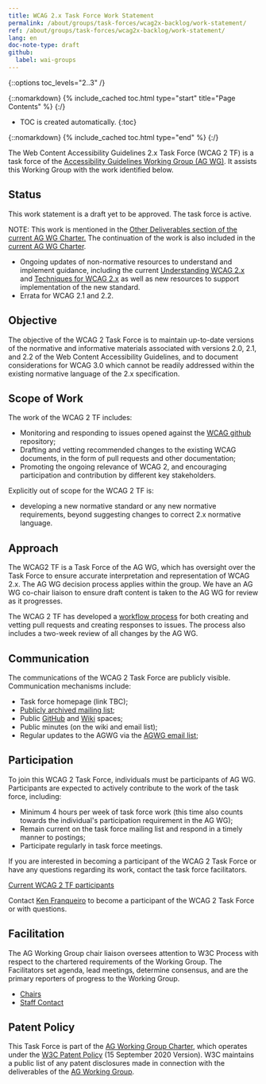 ```yaml
---
title: WCAG 2.x Task Force Work Statement
permalink: /about/groups/task-forces/wcag2x-backlog/work-statement/
ref: /about/groups/task-forces/wcag2x-backlog/work-statement/
lang: en
doc-note-type: draft
github:
  label: wai-groups
---
```


{::options toc_levels="2..3" /}

{::nomarkdown}
{% include_cached toc.html type="start" title="Page Contents" %}
{:/}

-   TOC is created automatically.
{:toc}

{::nomarkdown}
{% include_cached toc.html type="end" %}
{:/}

The Web Content Accessibility Guidelines 2.x Task Force (WCAG 2 TF) is a task force of the [Accessibility Guidelines Working Group (AG WG)](/about/groups/agwg/). It assists this Working Group with the work identified below.

## Status

This work statement is a draft yet to be approved. The task force is active.

NOTE: This work is mentioned in the [Other Deliverables section of the current AG WG Charter.](https://www.w3.org/2019/12/ag-charter#ig-other-deliverables) The continuation of the work is also included in the [current AG WG Charter](https://www.w3.org/2023/11/ag-charter).

* Ongoing updates of non-normative resources to understand and implement guidance, including the current [Understanding WCAG 2.x](https://www.w3.org/WAI/WCAG22/Understanding/) and [Techniques for WCAG 2.x](https://www.w3.org/WAI/WCAG22/Techniques/) as well as new resources to support implementation of the new standard.
* Errata for WCAG 2.1 and 2.2.

## Objective

The objective of the WCAG 2 Task Force is to maintain up-to-date versions of the normative and informative materials associated with versions 2.0, 2.1, and 2.2 of the Web Content Accessibility Guidelines, and to document considerations for WCAG 3.0 which cannot be readily addressed within the existing normative language of the 2.x specification. 

## Scope of Work

The work of the WCAG 2 TF includes:

* Monitoring and responding to issues opened against the [WCAG github](https://github.com/w3c/wcag/issues) repository;
* Drafting and vetting recommended changes to the existing WCAG documents, in the form of pull requests and other documentation;
* Promoting the ongoing relevance of WCAG 2, and encouraging participation and contribution by different key stakeholders.

Explicitly out of scope for the WCAG 2 TF is:
* developing a new normative standard or any new normative requirements, beyond suggesting changes to correct 2.x normative language.

## Approach

The WCAG2 TF is a Task Force of the AG WG, which has oversight over the Task Force to ensure accurate interpretation and representation of WCAG 2.x. The AG WG decision process applies within the group. We have an AG WG co-chair liaison to ensure draft content is taken to the AG WG for review as it progresses.

The WCAG 2 TF has developed a [workflow process](https://github.com/w3c/wcag/wiki/WCAG-2-Task-Force-process) for both creating and vetting pull requests and creating responses to issues. The process also includes a two-week review of all changes by the AG WG.

## Communication

The communications of the WCAG 2 Task Force are publicly visible. Communication mechanisms include:

* Task force homepage (link TBC);
* [Publicly archived mailing list](https://lists.w3.org/Archives/Public/public-wcag2-issues/);
* Public [GitHub](https://github.com/w3c/wcag/) and [Wiki](https://github.com/w3c/wcag/wiki) spaces;
* Public minutes (on the wiki and email list);
* Regular updates to the AGWG via the [AGWG email list](https://lists.w3.org/Archives/Public/w3c-wai-gl/);

## Participation

To join this WCAG 2 Task Force, individuals must be participants of AG WG. Participants are expected to actively contribute to the work of the task force, including:

* Minimum 4 hours per week of task force work (this time also counts towards the individual's participation requirement in the AG WG);
* Remain current on the task force mailing list and respond in a timely manner to postings;
* Participate regularly in task force meetings.

If you are interested in becoming a participant of the WCAG 2 Task Force or have any questions regarding its work, contact the task force facilitators.

[Current WCAG 2 TF participants](https://www.w3.org/groups/tf/wcag2x-backlog/participants/)

Contact [Ken Franqueiro](mailto:kfranqueiro@w3.org) to become a participant of the WCAG 2 Task Force or with questions.

## Facilitation

The AG Working Group chair liaison oversees attention to W3C Process with respect to the chartered requirements of the Working Group. The Facilitators set agenda, lead meetings, determine consensus, and are the primary reporters of progress to the Working Group.

* [Chairs](https://www.w3.org/groups/tf/wcag2x-backlog/participants/#chairs)
* [Staff Contact](https://www.w3.org/groups/tf/wcag2x-backlog/participants/#staff)

## Patent Policy

This Task Force is part of the [AG Working Group Charter](https://www.w3.org/WAI/GL/charter), which operates under the [W3C Patent Policy](https://www.w3.org/Consortium/Patent-Policy-20200915/) (15 September 2020 Version). W3C maintains a public list of any patent disclosures made in connection with the deliverables of the [AG Working Group](https://www.w3.org/groups/wg/ag/ipr).